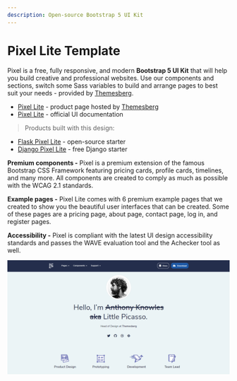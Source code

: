 ```yaml
---
description: Open-source Bootstrap 5 UI Kit
---
```


# Pixel Lite Template

Pixel is a free, fully responsive, and modern **Bootstrap 5 UI Kit** that will help you build creative and professional websites. Use our components and sections, switch some Sass variables to build and arrange pages to best suit your needs - provided by [Themesberg](../partners/themesberg.md).

* [Pixel Lite](https://themesberg.com/product/ui-kit/pixel-lite-free-bootstrap-4-ui-kit) - product page hosted by [Themesberg](../partners/themesberg.md)
* [Pixel Lite](https://themesberg.com/docs/pixel-bootstrap/getting-started/overview/) - official UI documentation

> Products built with this design:

* [Flask Pixel Lite](../../products/flask-apps/pixel-lite.md) - open-source starter
* [Django Pixel Lite](../../products/django-apps/pixel-lite.md) - free Django starter

**Premium components -** Pixel is a premium extension of the famous Bootstrap CSS Framework featuring pricing cards, profile cards, timelines, and many more. All components are created to comply as much as possible with the WCAG 2.1 standards.

 **Example pages -** Pixel Lite comes with 6 premium example pages that we created to show you the beautiful user interfaces that can be created. Some of these pages are a pricing page, about page, contact page, log in, and register pages.

 **Accessibility -** Pixel is compliant with the latest UI design accessibility standards and passes the WAVE evaluation tool and the Achecker tool as well.

![Pixel Lite - Bootstrap 5 UI Kit.](../../.gitbook/assets/pixel-bootstrap-5-freelancer-page.png)








